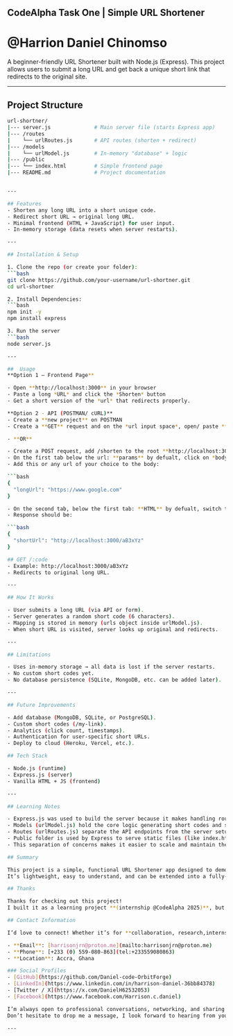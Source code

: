 ## CodeAlpha Task One | Simple URL Shortener
# @Harrion Daniel Chinomso

A beginner-friendly URL Shortener built with Node.js (Express).
This project allows users to submit a long URL and get back a unique short link that redirects to the original site.

---

## Project Structure

```bash
url-shortner/
|--- server.js              # Main server file (starts Express app)
|--- /routes
|    └── urlRoutes.js       # API routes (shorten + redirect)
|--- /models
|    └── urlModel.js        # In-memory "database" + logic
|--- /public
|--- └── index.html         # Simple frontend page
|--- README.md              # Project documentation


---

## Features
- Shorten any long URL into a short unique code.
- Redirect short URL → original long URL.
- Minimal frontend (HTML + JavaScript) for user input.
- In-memory storage (data resets when server restarts).

---

## Installation & Setup

1. Clone the repo (or create your folder):
```bash
git clone https://github.com/your-username/url-shortner.git
cd url-shortner

2. Install Dependencies:
```bash
npm init -y
npm install express

3. Run the server
```bash
node server.js

---

##  Usage
**Option 1 — Frontend Page**

- Open **http://localhost:3000** in your browser
- Paste a long *URL* and click the *Shorten* button
- Get a short version of the *url* that redirects properly.

**Option 2 - API (POSTMAN/ cURL)**
- Create a **new project** on POSTMAN
- Create a **GET** request and on the *url input space*, open/ paste **http://localhost:3000** and send

- **OR**

- Create a POST request, add /shorten to the root **http://localhost:3000/shorten**
- On the first tab below the url: **params** by defualt, click on *body*, switch to **raw**
- Add this or any url of your choice to the body:

```bash
{
  "longUrl": "https://www.google.com"
}

- On the second tab, below the first tab: **HTML** by defualt, switch to **JSON**
- Response should be:

```bash
{
  "shortUrl": "http://localhost:3000/aB3xYz"
}

## GET /:code
- Example: http://localhost:3000/aB3xYz
- Redirects to original long URL.

---

## How It Works

- User submits a long URL (via API or form).
- Server generates a random short code (6 characters).
- Mapping is stored in memory (urls object inside urlModel.js).
- When short URL is visited, server looks up original and redirects.

---

## Limitations

- Uses in-memory storage → all data is lost if the server restarts.
- No custom short codes yet.
- No database persistence (SQLite, MongoDB, etc. can be added later).

---

## Future Improvements

- Add database (MongoDB, SQLite, or PostgreSQL).
- Custom short codes (/my-link).
- Analytics (click count, timestamps).
- Authentication for user-specific short URLs.
- Deploy to cloud (Heroku, Vercel, etc.).

## Tech Stack

- Node.js (runtime)
- Express.js (server)
- Vanilla HTML + JS (frontend)

---

## Learning Notes

- Express.js was used to build the server because it makes handling routes (like /shorten and /:code) simple.
- Models (urlModel.js) hold the core logic generating short codes and storing URL mappings.
- Routes (urlRoutes.js) separate the API endpoints from the server setup, keeping code clean.
- Public folder is used by Express to serve static files (like index.html), which gives us a simple frontend.
- This separation of concerns makes it easier to scale and maintain the app later.

## Summary

This project is a simple, functional URL Shortener app designed to demonstrate the basics of building a Node.js + Express server, routing, and frontend integration.
It’s lightweight, easy to understand, and can be extended into a fully-featured web service.

## Thanks

Thanks for checking out this project! 
I built it as a learning project **(internship @CodeAlpha 2025)**, but feel free to use it, improve it, and share feedback.

## Contact Information

I’d love to connect! Whether it’s for **collaboration, research,internship opportunities, freelancing, or remote work opportunities**, feel free to reach out through any of the following channels:

- **Email**: [harrisonjrn@proton.me](mailto:harrisonjrn@proton.me)  
- **Phone**: [+233 (0) 559-080-863](tel:+233559080863)  
- **Location**: Accra, Ghana  

### Social Profiles
- [GitHub](https://github.com/Daniel-code-OrbitForge)  
- [LinkedIn](https://www.linkedin.com/in/harrison-daniel-36bb84378)  
- [Twitter / X](https://x.com/DanielH62532053)  
- [Facebook](https://www.facebook.com/Harrison.c.daniel)  

I’m always open to professional conversations, networking, and sharing ideas.  
Don’t hesitate to drop me a message, I look forward to hearing from you!

---